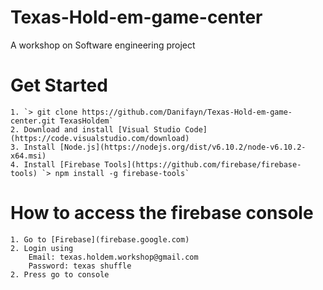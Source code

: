 # Texas-Hold-em-game-center
A workshop on Software engineering project

# Get Started
    1. `> git clone https://github.com/Danifayn/Texas-Hold-em-game-center.git TexasHoldem`
    2. Download and install [Visual Studio Code](https://code.visualstudio.com/download)
    3. Install [Node.js](https://nodejs.org/dist/v6.10.2/node-v6.10.2-x64.msi)
    4. Install [Firebase Tools](https://github.com/firebase/firebase-tools) `> npm install -g firebase-tools`

# How to access the firebase console
    1. Go to [Firebase](firebase.google.com)
    2. Login using 
        Email: texas.holdem.workshop@gmail.com
        Password: texas shuffle
    2. Press go to console